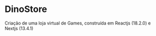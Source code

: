# DinoStore

Criação de uma loja virtual de Games, construída em Reactjs (18.2.0) e Nextjs (13.4.1)
